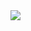 <img src="https://skillicons.dev/icons?i=html,css,javascript,php,bootstrap,tailwind,wordpress,laravel,angular,vue,vuetify,nuxtjs,pinia,react,next,threejs,prisma,nest,flutter,mysql,git,docker,linux,figma,xd,ps,ai,blender,notion,nginx,sentry,python,botasaurus,pytorch"/>

